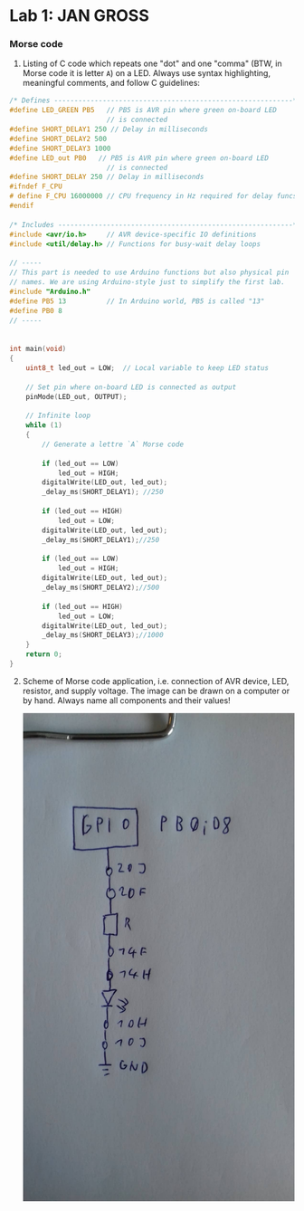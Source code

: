 # Lab 1: JAN GROSS

### Morse code

1. Listing of C code which repeats one "dot" and one "comma" (BTW, in Morse code it is letter `A`) on a LED. Always use syntax highlighting, meaningful comments, and follow C guidelines:

```c
/* Defines -----------------------------------------------------------*/
#define LED_GREEN PB5   // PB5 is AVR pin where green on-board LED 
                        // is connected
#define SHORT_DELAY1 250 // Delay in milliseconds
#define SHORT_DELAY2 500
#define SHORT_DELAY3 1000
#define LED_out PB0   // PB5 is AVR pin where green on-board LED 
                        // is connected
#define SHORT_DELAY 250 // Delay in milliseconds
#ifndef F_CPU
# define F_CPU 16000000 // CPU frequency in Hz required for delay funcs
#endif

/* Includes ----------------------------------------------------------*/
#include <avr/io.h>     // AVR device-specific IO definitions
#include <util/delay.h> // Functions for busy-wait delay loops

// -----
// This part is needed to use Arduino functions but also physical pin
// names. We are using Arduino-style just to simplify the first lab.
#include "Arduino.h"
#define PB5 13          // In Arduino world, PB5 is called "13"
#define PB0 8
// -----


int main(void)
{
    uint8_t led_out = LOW;  // Local variable to keep LED status

    // Set pin where on-board LED is connected as output
    pinMode(LED_out, OUTPUT);

    // Infinite loop
    while (1)
    {
        // Generate a lettre `A` Morse code

        if (led_out == LOW)
            led_out = HIGH;
        digitalWrite(LED_out, led_out);
        _delay_ms(SHORT_DELAY1); //250

        if (led_out == HIGH)
            led_out = LOW;
        digitalWrite(LED_out, led_out);
        _delay_ms(SHORT_DELAY1);//250

        if (led_out == LOW)
            led_out = HIGH;
        digitalWrite(LED_out, led_out);
        _delay_ms(SHORT_DELAY2);//500

        if (led_out == HIGH)
            led_out = LOW;
        digitalWrite(LED_out, led_out);
        _delay_ms(SHORT_DELAY3);//1000
    }
    return 0;
}
```

2. Scheme of Morse code application, i.e. connection of AVR device, LED, resistor, and supply voltage. The image can be drawn on a computer or by hand. Always name all components and their values!

   ![your figure](https://github.com/garry474/digital-electronics-2-2022/blob/main/labs/01-tools/images/schematic.jpg)
